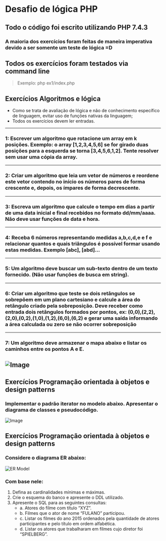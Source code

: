 # Desafio de lógica PHP

## Todo o código foi escrito utilizando PHP 7.4.3
### A maioria dos exercícios foram feitas de maneira imperativa devido a ser somente um teste de lógica =D
## Todos os exercícios foram testados via command line
> Exemplo: php ex1/index.php

## Exercícios Algoritmos e lógica

* Como se trata de avaliação de lógica e não de conhecimento específico de linguagem, evitar
uso de funções nativas da linguagem;
* Todos os exercícios devem ler entradas.

---
### 1: Escrever um algoritmo que rotacione um array em k posições. Exemplo: o array [1,2,3,4,5,6] se for girado duas posições para a esquerda se torna [3,4,5,6,1,2]. Tente resolver sem usar uma cópia da array.

---
### 2: Criar um algoritmo que leia um vetor de números e reordene este vetor contendo no início os números pares de forma crescente e, depois, os ímpares de forma decrescente.

---

### 3: Escreva um algoritmo que calcule o tempo em dias a partir de uma data inicial e final recebidos no formato dd/mm/aaaa. Não deve usar funções de data e hora.

---

### 4: Receba 6 números representando medidas a,b,c,d,e e f e relacionar quantos e quais triângulos é possível formar usando estas medidas. Exemplo [abc], [abd]...

---
### 5: Um algoritmo deve buscar um sub-texto dentro de um texto fornecido. (Não usar funções de busca em string).

---
### 6: Criar um algoritmo que teste se dois retângulos se sobrepõem em um plano cartesiano e calcule a área do retângulo criado pela sobreposição. Deve receber como entrada dois retângulos formados por pontos, ex: (0,0),(2,2),(2,0),(0,2),(1,0),(1,2),(6,0),(6,2) e gerar uma saída informando a área calculada ou zero se não ocorrer sobreposição

---

### 7: Um algoritmo deve armazenar o mapa abaixo e listar os caminhos entre os pontos A e E.

![Image](https://i.imgur.com/wC30OGd.png)
---

## Exercícios Programação orientada à objetos e design patterns

### Implementar o padrão iterator no modelo abaixo. Apresentar o diagrama de classes e pseudocódigo.
![Image](https://i.imgur.com/PpjfPaq.png)

## Exercícios Programação orientada à objetos e design patterns
### Considere o diagrama ER abaixo:
![ER Model](https://i.imgur.com/59ymr2k.png)
### Com base nele:
1. Defina as cardinalidades mínimas e máximas.
2. Crie o esquema do banco e apresente o DDL utilizado.
3. Apresente o SQL para as seguintes consultas:
    - a. Atores do filme com título “XYZ”.
    - b. Filmes que o ator de nome “FULANO” participou.
    - c. Listar os filmes do ano 2015 ordenados pela quantidade de atores participantes e pelo
    título em ordem alfabética.
    - d. Listar os atores que trabalharam em filmes cujo diretor foi “SPIELBERG”.